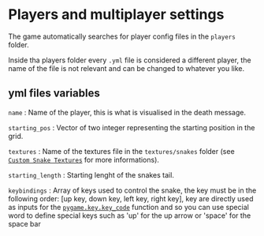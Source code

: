 # Players and multiplayer settings

The game automatically searches for player config files in the `players` folder.

Inside tha players folder every `.yml` file is considered a different player, the name of the file is not relevant and can be changed to whatever you like.

## yml files variables

`name` : Name of the player, this is what is visualised in the death message.

`starting_pos` : Vector of two integer representing the starting position in the grid.

`textures` : Name of the textures file in the `textures/snakes` folder (see [`Custom Snake Textures`](./textures/snakes.md) for more informations).

`starting_length` : Starting lenght of the snakes tail.

`keybindings` : Array of keys used to control the snake, the key must be in the following order: [up key, down key, left key, right key], key are directly used as inputs for the [`pygame.key.key_code`](https://www.pygame.org/docs/ref/key.html#pygame.key.key_code) function and so you can use special word to define special keys such as 'up' for the up arrow or 'space' for the space bar